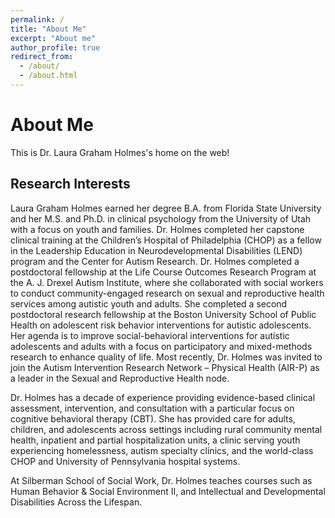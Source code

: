 ```yaml
---
permalink: /
title: "About Me"
excerpt: "About me"
author_profile: true
redirect_from: 
  - /about/
  - /about.html
---
```


About Me
========

This is Dr. Laura Graham Holmes's home on the web!

Research Interests
------------------

Laura Graham Holmes earned her degree B.A. from Florida State University and her M.S. and Ph.D. in
clinical psychology from the University of Utah with a focus on youth and families. Dr. Holmes
completed her capstone clinical training at the Children’s Hospital of Philadelphia (CHOP) as a
fellow in the Leadership Education in Neurodevelopmental Disabilities (LEND) program and the Center
for Autism Research. Dr. Holmes completed a postdoctoral fellowship at the Life Course Outcomes
Research Program at the A. J. Drexel Autism Institute, where she collaborated with social workers to
conduct community-engaged research on sexual and reproductive health services among autistic youth
and adults. She completed a second postdoctoral research fellowship at the Boston University School
of Public Health on adolescent risk behavior interventions for autistic adolescents. Her agenda is
to improve social-behavioral interventions for autistic adolescents and adults with a focus on
participatory and mixed-methods research to enhance quality of life. Most recently, Dr. Holmes was
invited to join the Autism Intervention Research Network – Physical Health (AIR-P) as a leader in
the Sexual and Reproductive Health node.

Dr. Holmes has a decade of experience providing evidence-based clinical assessment, intervention,
and consultation with a particular focus on cognitive behavioral therapy (CBT). She has provided
care for adults, children, and adolescents across settings including rural community mental health,
inpatient and partial hospitalization units, a clinic serving youth experiencing homelessness,
autism specialty clinics, and the world-class CHOP and University of Pennsylvania hospital systems.

At Silberman School of Social Work, Dr. Holmes teaches courses such as Human Behavior & Social
Environment II, and Intellectual and Developmental Disabilities Across the Lifespan.
